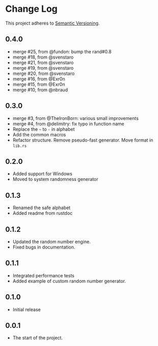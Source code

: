 # Change Log
This project adheres to [Semantic Versioning](http://semver.org/).

## 0.4.0
* merge #25, from @fundon: bump the rand#0.8
* merge #18, from @svenstaro
* merge #21, from @svenstaro
* merge #19, from @svenstaro
* merge #20, from @svenstaro
* merge #16, from @Exr0n
* merge #15, from @Exr0n
* merge #10, from @nbraud


## 0.3.0
* merge #3, from @TheIronBorn: various small improvements
* merge #4, from @delimitry: fix typo in function name
* Replace the `~` to `-` in alphabet
* Add the common macros
* Refactor structure. Remove pseudo-fast generator. Move format in `lib.rs`

## 0.2.0
* Added support for Windows
* Moved to system randomness generator

## 0.1.3
* Renamed the safe alphabet
* Added readme from rustdoc

## 0.1.2
* Updated the random number engine.
* Fixed bugs in documentation.

## 0.1.1
* Integrated performance tests
* Added example of custom random number generator.

## 0.1.0
* Initial release

## 0.0.1
* The start of the project.
